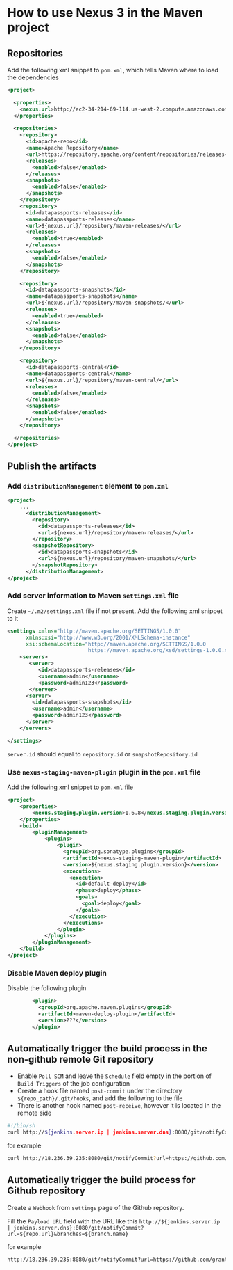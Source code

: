 # How to use Nexus 3 in the Maven project

## Repositories

Add the following xml snippet to ```pom.xml```, which tells Maven where to load the dependencies


```xml
<project>

  <properties>
    <nexus.url>http://ec2-34-214-69-114.us-west-2.compute.amazonaws.com:8081</nexus.url>
  </properties>
  
  <repositories>
    <repository>
      <id>apache-repo</id>
      <name>Apache Repository</name>
      <url>https://repository.apache.org/content/repositories/releases</url>
      <releases>
        <enabled>false</enabled>
      </releases>
      <snapshots>
        <enabled>false</enabled>
      </snapshots>
    </repository>
    <repository>
      <id>datapassports-releases</id>
      <name>datapassports-releases</name>
      <url>${nexus.url}/repository/maven-releases/</url>
      <releases>
        <enabled>true</enabled>
      </releases>
      <snapshots>
        <enabled>false</enabled>
      </snapshots>
    </repository>

    <repository>
      <id>datapassports-snapshots</id>
      <name>datapassports-snapshots</name>
      <url>${nexus.url}/repository/maven-snapshots/</url>
      <releases>
        <enabled>true</enabled>
      </releases>
      <snapshots>
        <enabled>false</enabled>
      </snapshots>
    </repository>

    <repository>
      <id>datapassports-central</id>
      <name>datapassports-central</name>
      <url>${nexus.url}/repository/maven-central/</url>
      <releases>
        <enabled>false</enabled>
      </releases>
      <snapshots>
        <enabled>false</enabled>
      </snapshots>
    </repository>

  </repositories>
</project>

```

## Publish the artifacts

### Add ```distributionManagement``` element to ```pom.xml```

```xml
<project>
    ...
      <distributionManagement>
        <repository>
          <id>datapassports-releases</id>
          <url>${nexus.url}/repository/maven-releases/</url>
        </repository>
        <snapshotRepository>
          <id>datapassports-snapshots</id>
          <url>${nexus.url}/repository/maven-snapshots/</url>
        </snapshotRepository>
      </distributionManagement>
</project>
```

### Add server information to Maven ```settings.xml``` file

Create ```~/.m2/settings.xml``` file if not present. Add the following xml snippet to it

```xml
<settings xmlns="http://maven.apache.org/SETTINGS/1.0.0"
      xmlns:xsi="http://www.w3.org/2001/XMLSchema-instance"
      xsi:schemaLocation="http://maven.apache.org/SETTINGS/1.0.0
                          https://maven.apache.org/xsd/settings-1.0.0.xsd">
    <servers>
       <server>
          <id>datapassports-releases</id>
          <username>admin</username>
          <password>admin123</password>
       </server>
      <server>
        <id>datapassports-snapshots</id>
        <username>admin</username>
        <password>admin123</password>
      </server>
    </servers>

</settings>
```

```server.id``` should equal to ```repository.id``` or ```snapshotRepository.id```

### Use ```nexus-staging-maven-plugin``` plugin in the ```pom.xml``` file

Add the following xml snippet to ```pom.xml``` file

```xml
<project>
    <properties>
        <nexus.staging.plugin.version>1.6.8</nexus.staging.plugin.version>
    </properties>
    <build>
        <pluginManagement>
            <plugins>
                <plugin>
                  <groupId>org.sonatype.plugins</groupId>
                  <artifactId>nexus-staging-maven-plugin</artifactId>
                  <version>${nexus.staging.plugin.version}</version>
                  <executions>
                    <execution>
                      <id>default-deploy</id>
                      <phase>deploy</phase>
                      <goals>
                        <goal>deploy</goal>
                      </goals>
                    </execution>
                  </executions>
                </plugin>
            </plugins>
        </pluginManagement>    
    </build>
</project>
```

### Disable Maven deploy plugin

Disable the following plugin

```xml
        <plugin>
          <groupId>org.apache.maven.plugins</groupId>
          <artifactId>maven-deploy-plugin</artifactId>
          <version>???</version>
        </plugin>
```

## Automatically trigger the build process in the non-github remote Git repository

* Enable ```Poll SCM``` and leave the ```Schedule``` field empty in the portion of ```Build Triggers``` of the job configuration
* Create a hook file named ```post-commit``` under the directory ```${repo_path}/.git/hooks```, and add the following to the file
* There is another hook named ```post-receive```, however it is located in the remote side
```bash
#!/bin/sh
curl http://${jenkins.server.ip | jenkins.server.dns}:8080/git/notifyCommit?url=${repo.url}&branches=${branch.name}
```

for example
```bash
curl http://18.236.39.235:8080/git/notifyCommit?url=https://github.com/grant-guo/mvn-scaffold&branches=repo

```

## Automatically trigger the build process for Github repository

Create a ```Webhook``` from ```settings``` page of the Github repository. 

Fill the ```Payload URL``` field with the URL like this ```http://${jenkins.server.ip | jenkins.server.dns}:8080/git/notifyCommit?url=${repo.url}&branches=${branch.name}```

for example
```bash
http://18.236.39.235:8080/git/notifyCommit?url=https://github.com/grant-guo/mvn-scaffold&branches=repo
``` 
